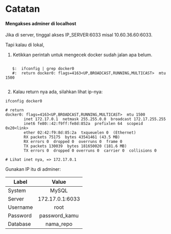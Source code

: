 # Catatan 

#### Mengakses adminer di localhost

Jika di server, tinggal akses IP_SERVER:6033 misal 10.60.36.60:6033.

Tapi kalau di lokal, 
1. Ketikkan perintah untuk mengecek docker sudah jalan apa belum.

``` 

   $:  ifconfig | grep docker0 
   #:  return docker0: flags=4163<UP,BROADCAST,RUNNING,MULTICAST>  mtu 1500
 
``` 

2. Kalau return nya ada, silahkan lihat ip-nya: 

```
ifconfig docker0

# return 
docker0: flags=4163<UP,BROADCAST,RUNNING,MULTICAST>  mtu 1500
        inet 172.17.0.1  netmask 255.255.0.0  broadcast 172.17.255.255
        inet6 fe80::42:f9ff:fe8d:852a  prefixlen 64  scopeid 0x20<link>
        ether 02:42:f9:8d:85:2a  txqueuelen 0  (Ethernet)
        RX packets 75175  bytes 43541461 (43.5 MB)
        RX errors 0  dropped 0  overruns 0  frame 0
        TX packets 130039  bytes 181650020 (181.6 MB)
        TX errors 0  dropped 0 overruns 0  carrier 0  collisions 0

# Lihat inet nya, => 172.17.0.1 

```


Gunakan IP itu di adminer:


| Label         | Value           | 
| ------------- |:---------------:|
| System        | MySQL           |
| Server        | 172.17.0.1:6033 |
| Username      | root            |
| Password      | password_kamu   |
| Database      | nama_repo       |